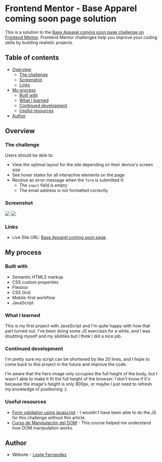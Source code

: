 # Frontend Mentor - Base Apparel coming soon page solution

This is a solution to the [Base Apparel coming soon page challenge on Frontend Mentor](https://www.frontendmentor.io/challenges/base-apparel-coming-soon-page-5d46b47f8db8a7063f9331a0). Frontend Mentor challenges help you improve your coding skills by building realistic projects. 

## Table of contents

- [Overview](#overview)
  - [The challenge](#the-challenge)
  - [Screenshot](#screenshot)
  - [Links](#links)
- [My process](#my-process)
  - [Built with](#built-with)
  - [What I learned](#what-i-learned)
  - [Continued development](#continued-development)
  - [Useful resources](#useful-resources)
- [Author](#author)

## Overview

### The challenge

Users should be able to:

- View the optimal layout for the site depending on their device's screen size
- See hover states for all interactive elements on the page
- Receive an error message when the `form` is submitted if:
  - The `input` field is empty
  - The email address is not formatted correctly

### Screenshot

![](./design/mobile-solution.png)
![](./design/desktop-solution.png)

### Links

- Live Site URL: [Base Apparel coming soon page]()

## My process

### Built with

- Semantic HTML5 markup
- CSS custom properties
- Flexbox
- CSS Grid
- Mobile-first workflow
- JavaScript

### What I learned

This is my first project with JavaScript and I'm quite happy with how that part turned out. I've been doing some JS exercises for a while, and I was doubting myself and my abilities but I think I did a nice job. 

### Continued development

I'm pretty sure my script can be shortened by like 20 lines, and I hope to come back to this project in the future and improve the code. 

I'm aware that the hero image only occupies the full height of the body, but I wasn't able to make it fit the full height of the browser. I don't know if it's because the image's height is only 800px, or maybe I just need to refresh my knowledge of positioning :). 

### Useful resources

- [Form validation using javascript](https://dev.to/javascriptacademy/form-validation-using-javascript-34je) - I wouldn't have been able to do the JS for this challenge without this article.
- [Curso de Manipulación del DOM](https://platzi.com/clases/dom/) - This course helped me understand how DOM manipulation works.

## Author

- Website - [Leslie Fernandez](https://github.com/leslief10)
